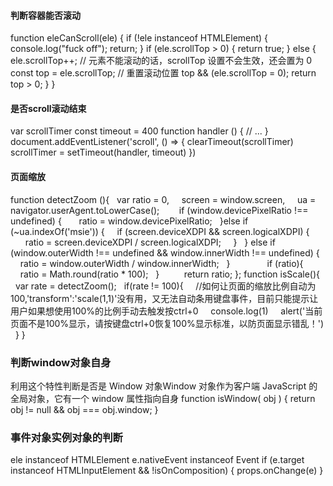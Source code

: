 #### 判断容器能否滚动

function eleCanScroll(ele) {
  if (!ele instanceof HTMLElement) {
    console.log("fuck off");
    return;
  }
  if (ele.scrollTop > 0) {
    return true;
  } else {
    ele.scrollTop++;
    // 元素不能滚动的话，scrollTop 设置不会生效，还会置为 0
    const top = ele.scrollTop;
    // 重置滚动位置
    top && (ele.scrollTop = 0);
    return top > 0;
  }
}


#### 是否scroll滚动结束

var scrollTimer
const timeout = 400
function handler () {
  // ...
}
document.addEventListener('scroll', () => {
  clearTimeout(scrollTimer)
  scrollTimer = setTimeout(handler, timeout)
})
####  页面缩放
function detectZoom (){
  var ratio = 0,
    screen = window.screen,
    ua = navigator.userAgent.toLowerCase();
   
   if (window.devicePixelRatio !== undefined) {
      ratio = window.devicePixelRatio;
  }else if (~ua.indexOf('msie')) {
    if (screen.deviceXDPI && screen.logicalXDPI) {
      ratio = screen.deviceXDPI / screen.logicalXDPI;
    }
  } else if (window.outerWidth !== undefined && window.innerWidth !== undefined) {
    ratio = window.outerWidth / window.innerWidth;
  }
  
 
     
   if (ratio){
    ratio = Math.round(ratio * 100);
  }
     
   return ratio;
};
function isScale(){
  var rate = detectZoom();
  if(rate != 100){
    //如何让页面的缩放比例自动为100,'transform':'scale(1,1)'没有用，又无法自动条用键盘事件，目前只能提示让用户如果想使用100%的比例手动去触发按ctrl+0
    console.log(1)
    alert('当前页面不是100%显示，请按键盘ctrl+0恢复100%显示标准，以防页面显示错乱！')
  }
}

### 判断window对象自身
利用这个特性判断是否是 Window 对象Window 对象作为客户端 JavaScript 的全局对象，它有一个 window 属性指向自身
function isWindow( obj ) {
    return obj != null && obj === obj.window;
}

### 事件对象实例对象的判断
ele instanceof HTMLElement
e.nativeEvent instanceof     Event
if (e.target instanceof HTMLInputElement && !isOnComposition) {
    props.onChange(e)
}